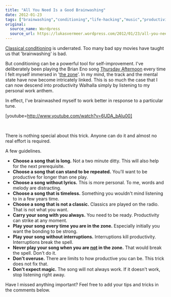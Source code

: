 ```yaml
---
title: "All You Need Is a Good Brainwashing"
date: 2012-01-23
tags: ["brainwashing","conditioning","life-hacking","music","productivity","Psychology"]
original:
  source_name: Wordpress
  source_url: https://lukasvermeer.wordpress.com/2012/01/23/all-you-need-is-a-good-brainwashing/
---
```


[Classical conditioning](http://en.wikipedia.org/wiki/Classical_conditioning) is underrated. Too many bad spy movies have taught us that 'brainwashing' is bad.

But conditioning can be a&nbsp;powerful&nbsp;tool for self-improvement.&nbsp;I've deliberately been playing the Brian Eno song [Thursday Afternoon](http://en.wikipedia.org/wiki/Thursday_Afternoon) every time I felt myself immersed in '[the zone](http://jacquesmattheij.com/living+in+the+zone)'. In my mind, the track and the mental state have now become intricately linked. This is so much the case that I can now descend into productivity Walhalla simply by listening to my personal work anthem.

In effect, I've brainwashed myself to work better in response to a particular tune.

[youtube=http://www.youtube.com/watch?v=6UDA_bAlu00]

&nbsp;

There is nothing special about this trick. Anyone can do it and almost no real effort is required.

A few guidelines.

*   **Choose a song that is long.** Not a two minute ditty. This will also help for the next prerequisite.
*   **Choose a song that can stand to be repeated.** You'll want to be productive for longer than one play.
*   **Choose a song without lyrics.**&nbsp;This is more personal. To me, words and melody are distracting.
*   **Choose a song that is timeless.** Something you wouldn't mind listening to in a few years time.
*   **Choose a song that is not a classic.** Classics are played on the radio. That is not what you want.
*   **Carry your song with you always.** You need to be ready. Productivity can strike at any moment.
*   **Play your song every time you are in the zone.** Especially initially you want the bonding to be strong.
*   **Play your song without interruptions.**&nbsp;Interruptions kill productivity. Interruptions&nbsp;break the spell.
*   **Never play your song when you are <span style="text-decoration:underline;">not</span> in the zone.** That would break the spell. Don't do it.
*   **Don't overuse.**&nbsp;There are limits to how productive you can be. This trick does not fix that.
*   **Don't expect magic.** The song will not always work. If it doesn't work, stop listening right away.

Have I missed anything important? Feel free to add your tips and tricks in the comments below.